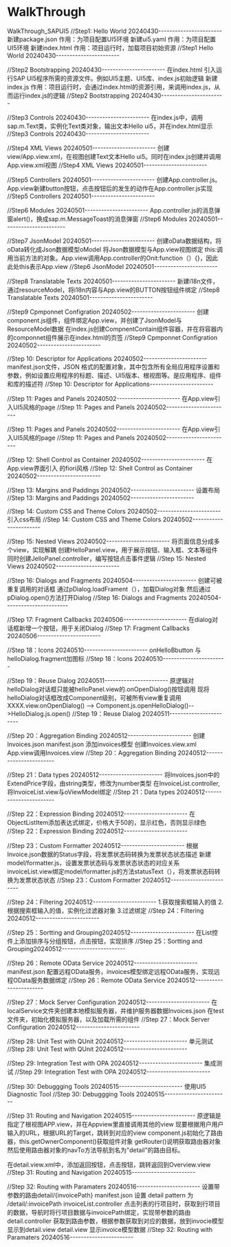 # WalkThrough

WalkThrough_SAPUI5
//Step1: Hello World 20240430-----------------------
新建package.json 作用：为项目配置UI5环境
新建ui5.yaml  作用：为项目配置UI5环境
新建index.html 作用：项目运行时，加载项目初始资源
//Step1 Hello World 20240430-----------------------

//Step2 Bootstrapping 20240430-----------------------
在index.html 引入运行SAP UI5程序所需的资源文件。例如UI5主题、UI5库、index.js初始逻辑
新建index.js 作用：项目运行时，会通过index.html的资源引用，来调用index.js，从而运行index.js的逻辑
//Step2 Bootstrapping 20240430-----------------------

//Step3 Controls 20240430-----------------------
在index.js中，调用sap.m.Text类，实例化Text类对象，输出文本Hello ui5，并在index.html显示
//Step3  Controls 20240430-----------------------

//Step4  XML Views 20240501-----------------------
创建view/App.view.xml，在视图创建Text文本Hello ui5。同时在index.js创建并调用App.view.xml视图
//Step4  XML Views 20240501-----------------------

//Step5 Controllers 20240501-----------------------
创建App.controller.js。App.view新建button按钮，点击按钮后的发生的动作在App.controller.js实现
//Step5 Controllers 20240501-----------------------

//Step6 Modules 20240501-----------------------
App.controller.js的消息弹窗alert()，换成sap.m.MessageToast的消息弹窗
//Step6 Modules 20240501-----------------------

//Step7  JsonModel 20240501-----------------------
创建oData数据结构，将oData转化成Json数据模型oModel
将Json数据模型与App.view视图绑定
this:调用当前方法的对象。App.view调用App.controller的Onit:function（）{}，因此此处this表示App.view
//Step6 JsonModel 20240501-----------------------

//Step8 Translatable Texts 20240501-----------------------
新建i18n文件，通过resourceModel，将i18n内容与App.view的BUTTON按钮组件绑定
//Step8 Translatable Texts 20240501-----------------------

//Step9 Cpmponnet Configration 20240502-----------------------
创建component.js组件，组件绑定App.view，并创建了JsonModel与ResourceModel数据
在index.js创建CompnentContain组件容器，并在将容器内的componnet组件展示在index.html的<body ID ="content">页签
//Step9 Cpmponnet Configration 20240502-----------------------

//Step 10: Descriptor for Applications 20240502-----------------------
manifest.json文件，JSON 格式的配置对象，其中包含所有全局应用程序设置和参数，例如设置应用程序的标题、描述、UI5版本、根视图等。是应用程序、组件和库的描述符
//Step 10: Descriptor for Applications-----------------------

//Step 11: Pages and Panels 20240502-----------------------
在App.view引入UI5风格的page
//Step 11: Pages and Panels 20240502-----------------------

//Step 11: Pages and Panels 20240502-----------------------
在App.view引入UI5风格的page
//Step 11: Pages and Panels 20240502-----------------------

//Step 12: Shell Control as Container 20240502-----------------------
在App.view界面引入<shell></shell> 的fiori风格
//Step 12: Shell Control as Container 20240502-----------------------

//Step 13: Margins and Paddings 20240502-----------------------
设置布局
//Step 13: Margins and Paddings 20240502-----------------------

//Step 14: Custom CSS and Theme Colors 20240502-----------------------
引入css布局
//Step 14: Custom CSS and Theme Colors 20240502-----------------------

//Step 15: Nested Views 20240502-----------------------
将页面信息分成多个view，实现解耦
创建HelloPanel.view，用于展示按钮、输入框、文本等组件
同时创建JelloPanel.controller，编写按钮点击事件逻辑
//Step 15: Nested Views 20240502-----------------------

//Step 16: Dialogs and Fragments 20240504-----------------------
创建可被重复调用的对话框
通过pDialog.loadFrament（），加载Dialog对象
然后通过pDialog.open()方法打开Dialog
//Step 16: Dialogs and Fragments 20240504-----------------------

//Step 17: Fragment Callbacks 20240506-----------------------
在dialog对话框新增一个按钮，用于关闭Dialog
//Step 17: Fragment Callbacks 20240506-----------------------

//Step 18：Icons 20240510-----------------------
onHelloBbutton 与helloDialog.fragment加图标
//Step 18：Icons 20240510-----------------------

//Step 19：Reuse Dialog 20240511-----------------------
原逻辑对helloDialog对话框只能被helloPanel.view的.onOpenDialog()按钮调用
现将helloDialog对话框改成Component级别，可被所有view重复调用
XXXX.view.onOpenDialog() --> Component.js.openHelloDialog()-->HelloDialog.js.open()
//Step 19：Reuse Dialog 20240511-----------------------

//Step 20：Aggregation Binding 20240512-----------------------
创建Invoices.json
manifest.json 添加invoices模型
创建Invoices.view.xml
App.view调用Invoices.view
//Step 20：Aggregation Binding 20240512-----------------------

//Step 21：Data types 20240512-----------------------
将Invoices.json中的ExtendPrice字段，由string类型，修改为number类型
在InvoiceList.controller,将InvoiceList.view与oViewModel绑定
//Step 21：Data types 20240512-----------------------

//Step 22：Expression Binding 20240512-----------------------
在ObjectListItem添加表达式绑定，价格大于50的，显示红色，否则显示绿色
//Step 22：Expression Binding 20240512-----------------------

//Step 23：Custom Formatter 20240512-----------------------
根据Invoice.json数据的Status字段，将发票状态码转换为发票状态状态描述
新建model/formatter.js，设置发票状态码与发票状态状态的对应关系
invoiceList.view绑定model/formatter.js的方法statusText（），将发票状态码转换为发票状态状态
//Step 23：Custom Formatter 20240512-----------------------

//Step 24：Filtering 20240512-----------------------
1.获取搜索框输入的值
2.根据搜索框输入的值，实例化过滤器对象
3.过滤绑定
//Step 24：Filtering 20240512-----------------------

//Step 25：Sortting and Grouping20240512-----------------------
在List控件上添加排序与分组按钮，点击按钮，实现排序
//Step 25：Sortting and Grouping20240512-----------------------

//Step 26：Remote OData Service 20240512-----------------------
manifest.json 配置远程OData服务，invoices模型绑定远程OData服务，实现远程OData服务数据绑定
//Step 26：Remote OData Service 20240512-----------------------

//Step 27：Mock Server Configuration 20240512-----------------------
在localService文件夹创建本地模拟服务器，并维护服务器数据Invoices.json
在test文件夹，初始化模拟服务器，以及加载所需的组件
//Step 27：Mock Server Configuration 20240512-----------------------

//Step 28: Unit Test with QUnit 20240512-----------------------
单元测试
//Step 28: Unit Test with QUnit 20240512-----------------------

//Step 29: Integration Test with OPA 20240512-----------------------
集成测试
//Step 29: Integration Test with OPA 20240512-----------------------

//Step 30: Debuggging Tools 20240515-----------------------
使用UI5 Diagnostic Tool
//Step 30: Debuggging Tools 20240515-----------------------

//Step 31: Routing and Navigation 20240515-----------------------
原逻辑是指定了根视图APP.view，并在Appview里直接调用其他的view
现要根据用户用户输入的URL，根据URL的Target，跳转到对应的view
component.js初始化了路由器，this.getOwnerComponent()获取组件对象
getRouter()说明获取路由器对象
然后使用路由器对象的navTo方法导航到名为"detail"的路由目标。

在detail.view.xml中，添加返回按钮，点击按钮，跳转返回到Overview.view
//Step 31: Routing and Navigation 20240515-----------------------


//Step 32: Routing with Paramaters 20240516-----------------------
设置带参数的路由detail/{invoicePath}
manifest.json 设置 detail pattern 为 /detail/:invoicePath
invoiceList.controller 点击列表的行项目时，获取到行项目的数据，导航时将行项目数据与invoicePath绑定，实现带参数的路由
detail.controller 获取到路由参数，根据参数获取到对应的数据，放到invocie模型显示到detail.view
detail.view 显示invoice模型数据
//Step 32: Routing with Paramaters 20240516-----------------------

